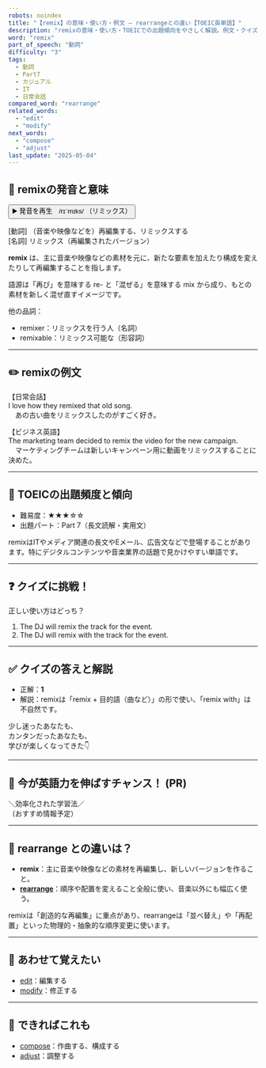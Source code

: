 ```yaml
---
robots: noindex
title: "【remix】の意味・使い方・例文 ― rearrangeとの違い【TOEIC英単語】"
description: "remixの意味・使い方・TOEICでの出題傾向をやさしく解説。例文・クイズ付きでrearrangeとの違いもわかりやすく学べます。"
word: "remix"
part_of_speech: "動詞"
difficulty: "3"
tags:
  - 動詞
  - Part7
  - カジュアル
  - IT
  - 日常会話
compared_word: "rearrange"
related_words:
  - "edit"
  - "modify"
next_words:
  - "compose"
  - "adjust"
last_update: "2025-05-04"
---
```


## 🔰 remixの発音と意味

<button class="play-audio" onclick="playTTS('remix')">
  <span class="play-audio-main">
    ▶️ 発音を再生　/rɪˈmɪks/
  </span>
  <span class="play-audio-sub">
    （リミックス）
  </span>
</button>

[動詞] （音楽や映像などを）再編集する、リミックスする  
[名詞] リミックス（再編集されたバージョン）

**remix** は、主に音楽や映像などの素材を元に、新たな要素を加えたり構成を変えたりして再編集することを指します。

語源は「再び」を意味する re- と「混ぜる」を意味する mix から成り、もとの素材を新しく混ぜ直すイメージです。

他の品詞：  
- remixer：リミックスを行う人（名詞）
- remixable：リミックス可能な（形容詞）

---

## ✏️ remixの例文

【日常会話】  
I love how they remixed that old song.  
　あの古い曲をリミックスしたのがすごく好き。

【ビジネス英語】  
The marketing team decided to remix the video for the new campaign.  
　マーケティングチームは新しいキャンペーン用に動画をリミックスすることに決めた。

---

## 🎯 TOEICの出題頻度と傾向

- 難易度：★★★☆☆
- 出題パート：Part 7（長文読解・実用文）

remixはITやメディア関連の長文やEメール、広告文などで登場することがあります。特にデジタルコンテンツや音楽業界の話題で見かけやすい単語です。

---

## ❓ クイズに挑戦！

正しい使い方はどっち？

1. The DJ will remix the track for the event.  
2. The DJ will remix with the track for the event.

---

## ✅ クイズの答えと解説

- 正解：**1**
- 解説：remixは「remix + 目的語（曲など）」の形で使い、「remix with」は不自然です。

少し迷ったあなたも、  
カンタンだったあなたも、  
学びが楽しくなってきた👇️

---

## 🚀 今が英語力を伸ばすチャンス！ (PR)

<div class="info-center">
＼効率化された学習法／<br>  
（おすすめ情報予定）
</div>

---

## 🤔  rearrange との違いは？

- **remix**：主に音楽や映像などの素材を再編集し、新しいバージョンを作ること。
- **[rearrange](/rearrange)**：順序や配置を変えること全般に使い、音楽以外にも幅広く使う。

remixは「創造的な再編集」に重点があり、rearrangeは「並べ替え」や「再配置」といった物理的・抽象的な順序変更に使います。

---

## 🧩 あわせて覚えたい

- [edit](/edit)：編集する
- [modify](/modify)：修正する

---

## 📖 できればこれも

- [compose](/compose)：作曲する、構成する
- [adjust](/adjust)：調整する

<!-- cvid: aid43_bid40 -->
